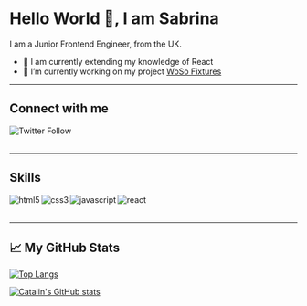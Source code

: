 # Hello World 👋, I am Sabrina

I am a Junior Frontend Engineer, from the UK.

- 🌱 I am currently extending my knowledge of React
- 🔭 I’m currently working on my project <a href="https://www.wosofixtures.com" target="_blank" rel="noopener">WoSo Fixtures</a>

---

## Connect with me

<!-- [<img align="left" alt="twitter" src="https://img.shields.io/badge/twitter-%231DA1F2.svg?&style=for-the-badge&logo=twitter&logoColor=white" target="_blank" />](https://twitter.com/saromsaweb) -->
<!-- <a href="https://twitter.com/saromsaweb" target="_blank" rel="noopener"><img alt="twitter" src="https://img.shields.io/badge/twitter-%231DA1F2.svg?&style=for-the-badge&logo=twitter&logoColor=white"/></a> -->

![Twitter Follow](https://img.shields.io/twitter/follow/saromsaweb?style=social)
<br>
<br>

---

## Skills

<img align="left" alt="html5" src="https://img.shields.io/badge/HTML5-E34F26?style=for-the-badge&logo=html5&logoColor=white"/>
<img align="left" alt="css3" src="https://img.shields.io/badge/CSS3-1572B6?style=for-the-badge&logo=css3&logoColor=white"/>
<img align="left" alt="javascript" src="https://img.shields.io/badge/JavaScript-F7DF1E?style=for-the-badge&logo=javascript&logoColor=black"/>
<img align="left" alt="react" src="https://img.shields.io/badge/React-20232A?style=for-the-badge&logo=react&logoColor=61DAFB"/>

<br>
<br>

---

## &#x1f4c8; My GitHub Stats

[![Top Langs](https://github-readme-stats.vercel.app/api/top-langs/?username=ssrome&hide=java&theme=radical)](https://github.com/anuraghazra/github-readme-stats)

[![Catalin's GitHub stats](https://github-readme-stats.vercel.app/api?username=ssrome&theme=radical)](https://github.com/anuraghazra/github-readme-stats)

<!--
**ssrome/ssrome** is a ✨ _special_ ✨ repository because its `README.md` (this file) appears on your GitHub profile.

Here are some ideas to get you started:

- 🔭 I’m currently working on ...
- 🌱 I’m currently learning ...
- 👯 I’m looking to collaborate on ...
- 🤔 I’m looking for help with ...
- 💬 Ask me about ...
- 📫 How to reach me: ...
- 😄 Pronouns: ...
- ⚡ Fun fact: ...
-->
